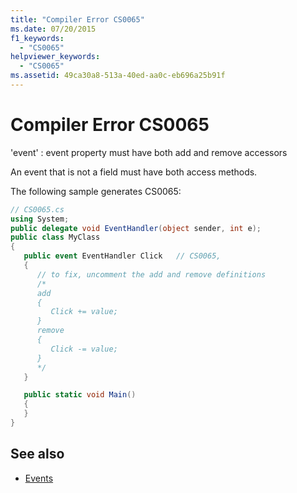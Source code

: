 ```yaml
---
title: "Compiler Error CS0065"
ms.date: 07/20/2015
f1_keywords:
  - "CS0065"
helpviewer_keywords:
  - "CS0065"
ms.assetid: 49ca30a8-513a-40ed-aa0c-eb696a25b91f
---
```


# Compiler Error CS0065

'event' : event property must have both add and remove accessors

An event that is not a field must have both access methods.

The following sample generates CS0065:

```csharp
// CS0065.cs
using System;
public delegate void EventHandler(object sender, int e);
public class MyClass
{
   public event EventHandler Click   // CS0065,
   {
      // to fix, uncomment the add and remove definitions
      /*
      add
      {
         Click += value;
      }
      remove
      {
         Click -= value;
      }
      */
   }

   public static void Main()
   {
   }
}
```

## See also

- [Events](../programming-guide/events/index.md)
